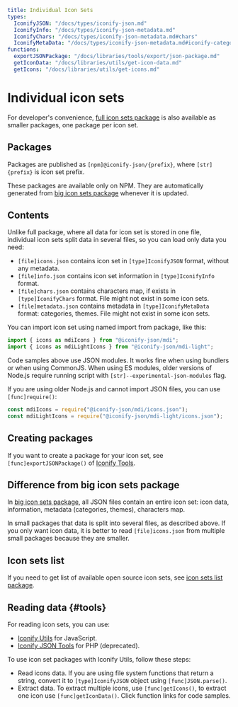 ```yaml
title: Individual Icon Sets
types:
  IconifyJSON: "/docs/types/iconify-json.md"
  IconifyInfo: "/docs/types/iconify-json-metadata.md"
  IconifyChars: "/docs/types/iconify-json-metadata.md#chars"
  IconifyMetaData: "/docs/types/iconify-json-metadata.md#iconify-categories"
functions:
  exportJSONPackage: "/docs/libraries/tools/export/json-package.md"
  getIconData: "/docs/libraries/utils/get-icon-data.md"
  getIcons: "/docs/libraries/utils/get-icons.md"
```

# Individual icon sets

For developer's convenience, [full icon sets package](./all.md) is also available as smaller packages, one package per icon set.

## Packages

Packages are published as `[npm]@iconify-json/{prefix}`, where `[str]{prefix}` is icon set prefix.

These packages are available only on NPM. They are automatically generated from [big icon sets package](./all.md) whenever it is updated.

## Contents

Unlike full package, where all data for icon set is stored in one file, individual icon sets split data in several files, so you can load only data you need:

- `[file]icons.json` contains icon set in `[type]IconifyJSON` format, without any metadata.
- `[file]info.json` contains icon set information in `[type]IconifyInfo` format.
- `[file]chars.json` contains characters map, if exists in `[type]IconifyChars` format. File might not exist in some icon sets.
- `[file]metadata.json` contains metadata in `[type]IconifyMetaData` format: categories, themes. File might not exist in some icon sets.

You can import icon set using named import from package, like this:

```js
import { icons as mdiIcons } from "@iconify-json/mdi";
import { icons as mdiLightIcons } from "@iconify-json/mdi-light";
```

Code samples above use JSON modules. It works fine when using bundlers or when using CommonJS. When using ES modules, older versions of Node.js require running script with `[str]--experimental-json-modules` flag.

If you are using older Node.js and cannot import JSON files, you can use `[func]require()`:

```js
const mdiIcons = require("@iconify-json/mdi/icons.json");
const mdiLightIcons = require("@iconify-json/mdi-light/icons.json");
```

## Creating packages

If you want to create a package for your icon set, see `[func]exportJSONPackage()` of [Iconify Tools](/docs/libraries/tools/index.md).

## Difference from big icon sets package

In [big icon sets package](./all.md), all JSON files contain an entire icon set: icon data, information, metadata (categories, themes), characters map.

In small packages that data is split into several files, as described above. If you only want icon data, it is better to read `[file]icons.json` from multiple small packages because they are smaller.

## Icon sets list

If you need to get list of available open source icon sets, see [icon sets list package](./collections.md).

## Reading data {#tools}

For reading icon sets, you can use:

- [Iconify Utils](/docs/libraries/utils/index.md) for JavaScript.
- [Iconify JSON Tools](https://github.com/iconify/json-tools.php) for PHP (deprecated).

To use icon set packages with Iconify Utils, follow these steps:

- Read icons data. If you are using file system functions that return a string, convert it to `[type]IconifyJSON` object using `[func]JSON.parse()`.
- Extract data. To extract multiple icons, use `[func]getIcons()`, to extract one icon use `[func]getIconData()`. Click function links for code samples.
